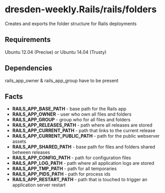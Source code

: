dresden-weekly.Rails/rails/folders
=====================

Creates and exports the folder structure for Rails deployments

Requirements
------------

Ubuntu 12.04 (Precise) or Ubuntu 14.04 (Trusty)

Dependencies
------------

rails_app_owner & rails_app_group have to be present

Facts
-----

* **RAILS_APP_BASE_PATH** - base path for the Rails app
* **RAILS_APP_OWNER** - user who own all files and folders
* **RAILS_APP_GROUP** - group who for all files and folders
* **RAILS_APP_RELEASES_PATH** - path where all releases are stored
* **RAILS_APP_CURRENT_PATH** - path that links to the current release
* **RAILS_APP_CURRENT_PUBLIC_PATH** - path for the public webserver assets
* **RAILS_APP_SHARED_PATH** - base path for files and folders shared between releases
* **RAILS_APP_CONFIG_PATH** - path for configuration files
* **RAILS_APP_LOG_PATH** - path where all application logs are stored
* **RAILS_APP_TMP_PATH** - path for all temporaries
* **RAILS_APP_PIDS_PATH** - path for process ids
* **RAILS_APP_RESTART_PATH** - path that is touched to trigger an application server restart
